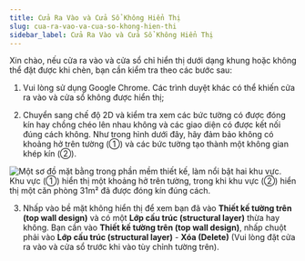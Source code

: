 ```yaml
---
title: Cửa Ra Vào và Cửa Sổ Không Hiển Thị
slug: cua-ra-vao-va-cua-so-khong-hien-thi
sidebar_label: Cửa Ra Vào và Cửa Sổ Không Hiển Thị
---
```


Xin chào, nếu cửa ra vào và cửa sổ chỉ hiển thị dưới dạng khung hoặc không thể đặt được khi chèn, bạn cần kiểm tra theo các bước sau:

1. Vui lòng sử dụng Google Chrome. Các trình duyệt khác có thể khiến cửa ra vào và cửa sổ không được hiển thị;

2. Chuyển sang chế độ 2D và kiểm tra xem các bức tường có được đóng kín hay chồng chéo lên nhau không và các giao diện có được kết nối đúng cách không. Như trong hình dưới đây, hãy đảm bảo không có khoảng hở trên tường (①) và các bức tường tạo thành một không gian khép kín (②).

![Một sơ đồ mặt bằng trong phần mềm thiết kế, làm nổi bật hai khu vực. Khu vực (①) hiển thị một khoảng hở trên tường, trong khi khu vực (②) hiển thị một căn phòng 31m² đã được đóng kín đúng cách.](https://storage.googleapis.com/jegavn_kb/images/958ac9e4-0a91-4713-b211-6ab6c434911f.png)

3. Nhấp vào bề mặt không hiển thị để xem bạn đã vào **Thiết kế tường trên (top wall design)** và có một **Lớp cấu trúc (structural layer)** thừa hay không. Bạn cần vào **Thiết kế tường trên (top wall design)**, nhấp chuột phải vào **Lớp cấu trúc (structural layer)** - **Xóa (Delete)** (Vui lòng đặt cửa ra vào và cửa sổ trước khi vào tùy chỉnh tường trên).